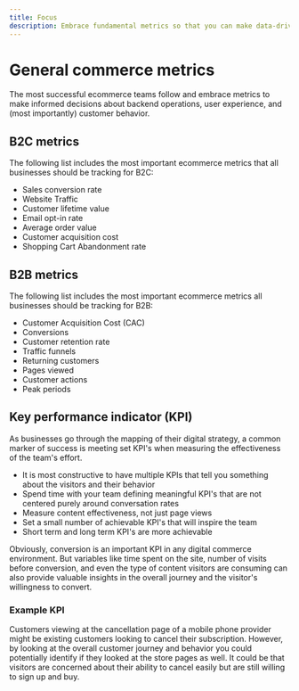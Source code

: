 ```yaml
---
title: Focus
description: Embrace fundamental metrics so that you can make data-driven decisions.
---
```


# General commerce metrics

The most successful ecommerce teams follow and embrace metrics to make informed decisions about backend operations, user experience, and (most importantly) customer behavior.

## B2C metrics

The following list includes the most important ecommerce metrics that all businesses should be tracking for B2C:

- Sales conversion rate
- Website Traffic
- Customer lifetime value
- Email opt-in rate
- Average order value
- Customer acquisition cost
- Shopping Cart Abandonment rate

## B2B metrics

The following list includes the most important ecommerce metrics all businesses should be tracking for B2B:
        
- Customer Acquisition Cost (CAC)
- Conversions
- Customer retention rate
- Traffic funnels
- Returning customers
- Pages viewed
- Customer actions
- Peak periods

## Key performance indicator (KPI)

As businesses go through the mapping of their digital strategy, a common marker of success is meeting set KPI's when measuring the effectiveness of the team's effort.

- It is most constructive to have multiple KPIs that tell you something about the visitors and their behavior
- Spend time with your team defining meaningful KPI's that are not centered purely around conversation rates
- Measure content effectiveness, not just page views
- Set a small number of achievable KPI's that will inspire the team
- Short term and long term KPI's are more achievable

Obviously, conversion is an important KPI in any digital commerce environment. But variables like time spent on the site, number of visits before conversion, and even the type of content visitors are consuming can also provide valuable insights in the overall journey and the visitor's willingness to convert.

### Example KPI

Customers viewing at the cancellation page of a mobile phone provider might be existing customers looking to cancel their subscription. However, by looking at the overall customer journey and behavior you could potentially identify if they looked at the store pages as well. It could be that visitors are concerned about their ability to cancel easily but are still willing to sign up and buy.
